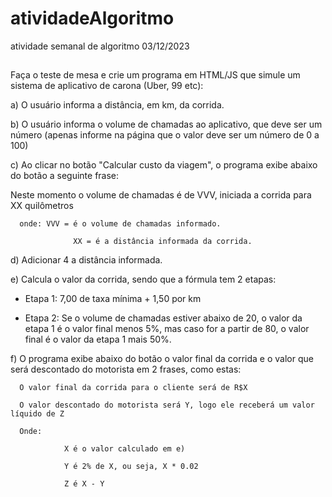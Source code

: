 # atividadeAlgoritmo
atividade semanal de algoritmo 03/12/2023

## 
Faça o teste de mesa e crie um programa em HTML/JS que simule um sistema de aplicativo de carona (Uber, 99 etc): 

 a) O usuário informa a distância, em km, da corrida.  

 b) O usuário informa o volume de chamadas ao aplicativo, que deve ser um número (apenas informe na página que o valor deve ser um número de 0 a 100) 

 c) Ao clicar no botão "Calcular custo da viagem", o programa exibe abaixo do botão a seguinte frase:  

Neste momento o volume de chamadas é de VVV, iniciada a corrida para XX quilômetros 

      onde: VVV = é o volume de chamadas informado. 

                  XX = é a distância informada da corrida. 

d) Adicionar 4 a distância informada. 

e) Calcula o valor da corrida, sendo que a fórmula tem 2 etapas: 

   - Etapa 1: 7,00 de taxa mínima + 1,50 por km 

   - Etapa 2: Se o volume de chamadas estiver abaixo de 20, o valor da etapa 1 é o valor final menos 5%, mas caso for a partir de 80, o valor final é o valor da etapa 1 mais 50%. 

f) O programa exibe abaixo do botão o valor final da corrida e o valor que será descontado do motorista em 2 frases, como estas: 

      O valor final da corrida para o cliente será de R$X 

      O valor descontado do motorista será Y, logo ele receberá um valor líquido de Z 

      Onde: 

                X é o valor calculado em e) 

                Y é 2% de X, ou seja, X * 0.02 

                Z é X - Y 



